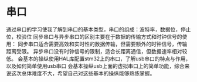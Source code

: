 # 串口
通过串口的学习使我了解到串口的基本类型，串口的组成：波特率，数据位，停止位，校验位
同步串口与异步串口的区别主要在于数据的传输方式和时钟信号的使用：
同步串口适合需要高效和实时性的数据传输，但需要额外的时钟信号，传输距离受限。
异步串口没有时钟信号的限制，适合长距离通信，但数据速率相对较低。
会基本的操纵使用HAL库配置stm32上的串口，了解usb串口的特点与作用，以及如何简单使用usb串口
会基本操纵usb上面的虚拟串口上的简单功能，综合来说这次总体难度不大，希望自己对这些基本的操纵能够熟练掌握。
